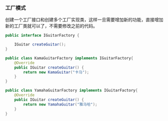 ### 工厂模式

创建一个工厂接口和创建多个工厂实现类，这样一旦需要增加新的功能，直接增加新的工厂类就可以了，不需要修改之前的代码。

```java
public interface IGuitarFactory {

    IGuitar createGuitar();
}
```

```java
public class KamaGuitarFactory implements IGuitarFactory{
    @Override
    public IGuitar createGuitar() {
        return new KamaGuitar("卡马");
    }
}
```

```java
public class YamahaGuitarFactory implements IGuitarFactory{
    @Override
    public IGuitar createGuitar() {
        return new YamahaGuitar("雅马哈");
    }
}
```